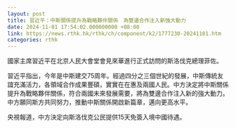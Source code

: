 ```yaml
---
layout: post
title: 習近平：中斯關係提升為戰略夥伴關係　為雙邊合作注入新強大動力
date: 2024-11-01 17:54:02.000000000 +08:00
link: https://news.rthk.hk/rthk/ch/component/k2/1777230-20241101.htm
categories: rthk
---
```


國家主席習近平在北京人民大會堂會見來華進行正式訪問的斯洛伐克總理菲佐。

習近平指出，今年是中斯建交75周年。經過四分之三個世紀的發展，中斯傳統友誼充滿活力，各領域合作成果豐碩，實實在在惠及兩國人民。中方決定將中斯關係提升為戰略夥伴關係，符合兩國未來發展需要，將為雙邊合作注入新的強大動力。中方願同斯方共同努力，推動中斯關係開啟新篇章，邁向更高水平。

央視報道，中方決定向斯洛伐克公民提供15天免簽入境中國待遇。
